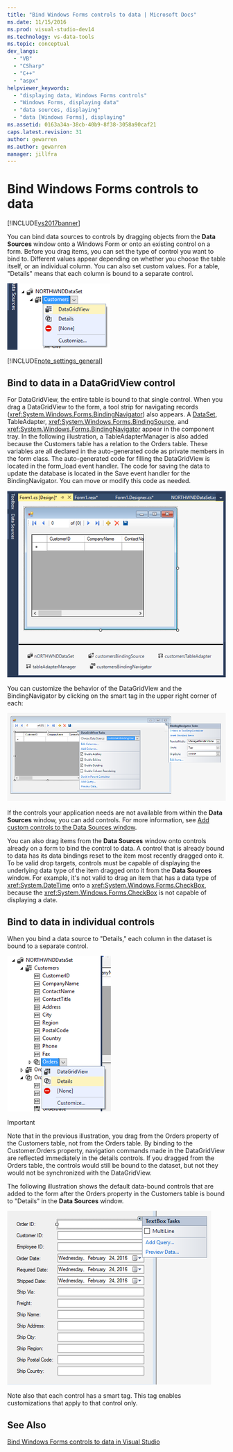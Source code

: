 ```yaml
---
title: "Bind Windows Forms controls to data | Microsoft Docs"
ms.date: 11/15/2016
ms.prod: visual-studio-dev14
ms.technology: vs-data-tools
ms.topic: conceptual
dev_langs: 
  - "VB"
  - "CSharp"
  - "C++"
  - "aspx"
helpviewer_keywords: 
  - "displaying data, Windows Forms controls"
  - "Windows Forms, displaying data"
  - "data sources, displaying"
  - "data [Windows Forms], displaying"
ms.assetid: 0163a34a-38cb-40b9-8f38-3058a90caf21
caps.latest.revision: 31
author: gewarren
ms.author: gewarren
manager: jillfra
---
```

# Bind Windows Forms controls to data
[!INCLUDE[vs2017banner](../includes/vs2017banner.md)]

You can bind data sources to controls by dragging objects from the **Data Sources** window onto a Windows Form or onto an existing control on a form. Before you drag items, you can set the type of control you want to bind to. Different values appear depending on whether you choose the table itself, or an individual column.  You can also set custom values. For a table, "Details" means that each column is bound to a separate control.  
  
 ![Bind data source to DataGridView](../data-tools/media/raddata-bind-data-source-to-datagridview.png "raddata Bind data source to DataGridView")  
  
 [!INCLUDE[note_settings_general](../includes/note-settings-general-md.md)]  
  
## Bind to  data in a DataGridView control  
 For DataGridView, the entire table is bound to that single control. When you drag a DataGridView to the form, a tool strip for navigating records (<xref:System.Windows.Forms.BindingNavigator>) also appears. A [DataSet](../data-tools/dataset-tools-in-visual-studio.md), TableAdapter, <xref:System.Windows.Forms.BindingSource>, and <xref:System.Windows.Forms.BindingNavigator> appear in the component tray. In the following illustration, a TableAdapterManager is also added because the Customers table has a relation to the Orders table. These variables are all declared in the auto-generated code as private members in the form class. The auto-generated code for filling the DataGridView is located in the form_load event handler. The code for saving the data to update the database is located in the Save event handler for the BindingNavigator. You can move or modify this code as needed.  
  
 ![GridView with BindingNavigator](../data-tools/media/raddata-gridview-with-bindingnavigator.png "raddata GridView with BindingNavigator")  
  
 You can customize the behavior of the DataGridView and the BindingNavigator by clicking on the smart tag in the upper right corner of each:  
  
 ![DataGridView and Binding Navigator smart tags](../data-tools/media/raddata-datagridview-and-binding-navigator-smart-tags.png "raddata DataGridView and Binding Navigator smart tags")  
  
 If the controls your application needs are not available from within the **Data Sources** window, you can add controls. For more information, see [Add custom controls to the Data Sources window](../data-tools/add-custom-controls-to-the-data-sources-window.md).  
  
 You can also drag items from the **Data Sources** window onto controls already on a form to bind the control to data. A control that is already bound to data has its data bindings reset to the item most recently dragged onto it. To be valid drop targets, controls must be capable of displaying the underlying data type of the item dragged onto it from the **Data Sources** window. For example, it's not valid to drag an item that has a data type of <xref:System.DateTime> onto a <xref:System.Windows.Forms.CheckBox>, because the <xref:System.Windows.Forms.CheckBox> is not capable of displaying a date.  
  
## Bind to  data in individual controls  
 When you bind a data source to "Details," each column in the dataset is bound to a separate control.  
  
 ![Bind data source to details](../data-tools/media/raddata-bind-data-source-to-details.png "raddata Bind data source to details")  
  
> [!IMPORTANT]
>  Note that in the previous  illustration, you drag from the Orders property of the Customers table, not from the Orders table. By binding to the Customer.Orders property, navigation commands made in the DataGridView are reflected immediately in the details controls. If you dragged from the Orders table, the controls would still be bound to the dataset, but not they would not be synchronized with the DataGridView.  
  
 The following illustration shows the default data-bound controls that are added to the form after the Orders property in the Customers table is bound to "Details" in the **Data Sources** window.  
  
 ![Orders table bound to details](../data-tools/media/raddata-orders-table-bound-to-details.png "raddata Orders table bound to details")  
  
 Note also that each control has a smart tag. This tag enables customizations that apply to that control only.  
  
## See Also  
 [Bind Windows Forms controls to data in Visual Studio](../data-tools/bind-windows-forms-controls-to-data-in-visual-studio.md)
